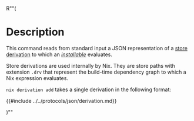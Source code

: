 R""(

# Description

This command reads from standard input a JSON representation of a
[store derivation] to which an [*installable*](./nix.md#installables) evaluates.

Store derivations are used internally by Nix. They are store paths with
extension `.drv` that represent the build-time dependency graph to which
a Nix expression evaluates.


[store derivation]: @docroot@/glossary.md#gloss-store-derivation

`nix derivation add` takes a single derivation in the following format:

{{#include ../../protocols/json/derivation.md}}

)""
